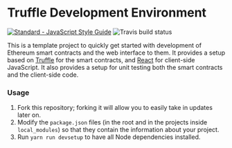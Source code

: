Truffle Development Environment
===============================

[![Standard - JavaScript Style Guide](https://img.shields.io/badge/code%20style-standard-brightgreen.svg)](http://standardjs.com/)
![Travis build status](https://travis-ci.org/Charterhouse/TruffleDevEnv.svg?branch=master)

This is a template project to quickly get started with development of
Ethereum smart contracts and the web interface to them. It provides a
setup based on [Truffle](https://truffleframework.com) for the smart
contracts, and [React](https://facebook.github.io/react/) for client-side
JavaScript. It also provides a setup for unit testing both the smart
contracts and the client-side code.

### Usage

1. Fork this repository; forking it will allow you to easily take in
   updates later on.
2. Modify the `package.json` files (in the root and in the projects
   inside `local_modules`) so that they contain the information about
   your project.
3. Run `yarn run devsetup` to have all Node dependencies installed.
